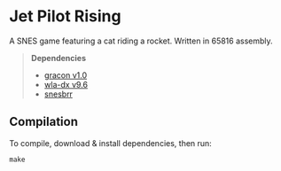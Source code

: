 Jet Pilot Rising
================

A SNES game featuring a cat riding a rocket.
Written in 65816 assembly.

> **Dependencies**
> - [gracon v1.0](https://github.com/MatthiasNagler/gracon/releases/tag/v1.0)
> - [wla-dx v9.6](https://github.com/vhelin/wla-dx/releases/tag/v9.6)
> - [snesbrr](https://github.com/boldowa/snesbrr/releases/tag/2006-12-13%2Bb0.10)

Compilation
-----------

To compile, download & install dependencies, then run:
```
make
```
